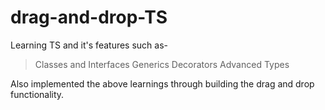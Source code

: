 # drag-and-drop-TS

Learning TS and it's features such as-
> Classes and Interfaces
> Generics
> Decorators
> Advanced Types

Also implemented the above learnings through building the drag and drop functionality.
